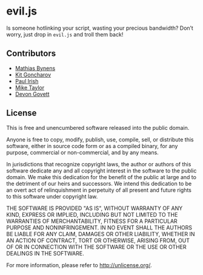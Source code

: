 # evil.js

Is someone hotlinking your script, wasting your precious bandwidth? Don’t worry, just drop in `evil.js` and troll them back!

## Contributors

* [Mathias Bynens](http://mathiasbynens.be/)
* [Kit Goncharov](http://kitgoncharov.github.com/)
* [Paul Irish](http://paulirish.com/)
* [Mike Taylor](http://miketaylr.com/)
* [Devon Govett](http://badassjs.com/)

## License

This is free and unencumbered software released into the public domain.

Anyone is free to copy, modify, publish, use, compile, sell, or distribute this software, either in source code form or as a compiled binary, for any purpose, commercial or non-commercial, and by any means.

In jurisdictions that recognize copyright laws, the author or authors of this software dedicate any and all copyright interest in the software to the public domain. We make this dedication for the benefit of the public at large and to the detriment of our heirs and successors. We intend this dedication to be an overt act of relinquishment in perpetuity of all present and future rights to this software under copyright law.

THE SOFTWARE IS PROVIDED "AS IS", WITHOUT WARRANTY OF ANY KIND, EXPRESS OR IMPLIED, INCLUDING BUT NOT LIMITED TO THE WARRANTIES OF MERCHANTABILITY, FITNESS FOR A PARTICULAR PURPOSE AND NONINFRINGEMENT. IN NO EVENT SHALL THE AUTHORS BE LIABLE FOR ANY CLAIM, DAMAGES OR OTHER LIABILITY, WHETHER IN AN ACTION OF CONTRACT, TORT OR OTHERWISE, ARISING FROM, OUT OF OR IN CONNECTION WITH THE SOFTWARE OR THE USE OR OTHER DEALINGS IN THE SOFTWARE.

For more information, please refer to <http://unlicense.org/>.